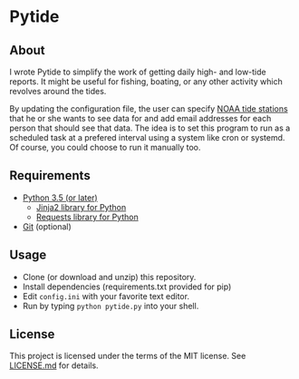 # Pytide

## About

I wrote Pytide to simplify the work of getting daily high- and low-tide
reports. It might be useful for fishing, boating, or any other activity which
revolves around the tides.

By updating the configuration file, the user can specify
[NOAA tide stations](https://tidesandcurrents.noaa.gov/) that he or she wants
to see data for and add email addresses for each person that should see that
data. The idea is to set this program to run as a scheduled task at a prefered
interval using a system like cron or systemd. Of course, you could choose to
run it manually too.

## Requirements

* [Python 3.5 (or later)](https://www.python.org/downloads/)
  * [Jinja2 library for Python](https://jinja.palletsprojects.com/en/2.10.x/)
  * [Requests library for Python](http://docs.python-requests.org/en/master/)
* [Git](https://git-scm.com/downloads) (optional)

## Usage

 * Clone (or download and unzip) this repository.
 * Install dependencies (requirements.txt provided for pip)
 * Edit `config.ini` with your favorite text editor.
 * Run by typing `python pytide.py` into your shell.

## License

This project is licensed under the terms of the MIT license. See
[LICENSE.md](LICENSE.md) for details.
